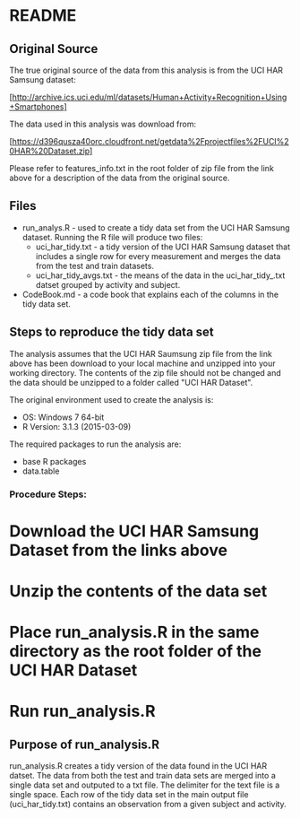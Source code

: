 # README

## Original Source

The true original source of the data from this analysis is from the UCI HAR Samsung dataset:

[http://archive.ics.uci.edu/ml/datasets/Human+Activity+Recognition+Using+Smartphones]

The data used in this analysis was download from:

[https://d396qusza40orc.cloudfront.net/getdata%2Fprojectfiles%2FUCI%20HAR%20Dataset.zip]

Please refer to features_info.txt in the root folder of zip file from the link above for a description of the data from the original source.

## Files

* run_analys.R - used to create a tidy data set from the UCI HAR Samsung dataset. Running the R file will produce two files:
  * uci_har_tidy.txt - a tidy version of the UCI HAR Samsung dataset that includes a single row for every measurement and merges the data from the test and train datasets.
  * uci_har_tidy_avgs.txt - the means of the data in the uci_har_tidy_.txt datset grouped by activity and subject.
* CodeBook.md - a code book that explains each of the columns in the tidy data set.

## Steps to reproduce the tidy data set
The analysis assumes that the UCI HAR Saumsung zip file from the link above has been download to your local machine and unzipped into your working directory.  The contents of the zip file should not be changed and the data should be unzipped to a folder called "UCI HAR Dataset".

The original environment used to create the analysis is:
* OS: Windows 7 64-bit
* R Version: 3.1.3 (2015-03-09)

The required packages to run the analysis are:
* base R packages
* data.table

### Procedure Steps:
# Download the UCI HAR Samsung Dataset from the links above
# Unzip the contents of the data set
# Place run_analysis.R in the same directory as the root folder of the UCI HAR Dataset
# Run run_analysis.R

## Purpose of run_analysis.R
run_analysis.R creates a tidy version of the data found in the UCI HAR datset.  The data from both the test and train data sets are merged into a single data set and outputed to a txt file.  The delimiter for the text file is a single space.  Each row of the tidy data set in the main output file (uci_har_tidy.txt) contains an observation from a given subject and activity.